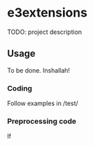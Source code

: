 # e3extensions

TODO: project description

## Usage

To be done. Inshallah!

### Coding

Follow examples in /test/

### Preprocessing code

If 

